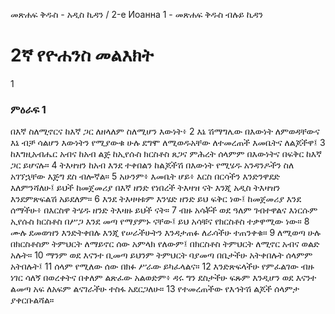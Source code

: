 ﻿
መጽሐፍ ቅዱስ - አዲስ ኪዳን / 2-e Иоанна 1 - መጽሐፍ ቅዱስ ብሉይ ኪዳን
# 2ኛ የዮሐንስ መልእክት
1
### ምዕራፍ 1
በእኛ ስለሚኖርና ከእኛ ጋር ለዘላለም ስለሚሆን እውነት፥
2  እኔ ሽማግሌው በእውነት ለምወዳቸውና እኔ ብቻ ሳልሆን እውነትን የሚያውቁ ሁሉ ደግሞ ለሚወዱአቸው ለተመረጠች እመቤትና ለልጆችዋ፤
3  ከእግዚአብሔር አብና ከአብ ልጅ ከኢየሱስ ክርስቶስ ጸጋና ምሕረት ሰላምም በእውነትና በፍቅር ከእኛ ጋር ይሆናሉ።
4  ትእዛዝን ከአብ እንደ ተቀበልን ከልጆችሽ በእውነት የሚሄዱ አንዳንዶችን ስለ አገኘኋቸው እጅግ ደስ ብሎኛል።
5  አሁንም፥ እመቤት ሆይ፥ እርስ በርሳችን እንድንዋደድ እለምንሻለሁ፤ ይህች ከመጀመሪያ በእኛ ዘንድ የነበረች ትእዛዝ ናት እንጂ አዲስ ትእዛዝን እንደምጽፍልሽ አይደለም።
6  እንደ ትእዛዛቱም እንሄድ ዘንድ ይህ ፍቅር ነው፤ ከመጀመሪያ እንደ ሰማችሁ፥ በእርስዋ ትሄዱ ዘንድ ትእዛዙ ይህች ናት።
7  ብዙ አሳቾች ወደ ዓለም ገብተዋልና እነርሱም ኢየሱስ ክርስቶስ በሥጋ እንደ መጣ የማያምኑ ናቸው፤ ይህ አሳቹና የክርስቶስ ተቃዋሚው ነው።
8  ሙሉ ደመወዝን እንድትቀበሉ እንጂ የሠራችሁትን እንዳታጠፉ ለራሳችሁ ተጠንቀቁ።
9  ለሚወጣ ሁሉ በክርስቶስም ትምህርት ለማይኖር ሰው አምላክ የለውም፤ በክርስቶስ ትምህርት ለሚኖር አብና ወልድ አሉት።
10  ማንም ወደ እናንተ ቢመጣ ይህንም ትምህርት ባያመጣ በቤታችሁ አትቀበሉት ሰላምም አትበሉት፤
11  ሰላም የሚለው ሰው በክፉ ሥራው ይካፈላልና።
12  እንድጽፍላችሁ የምፈልገው ብዙ ነገር ሳለኝ በወረቀትና በቀለም ልጽፈው አልወድም፥ ዳሩ ግን ደስታችሁ ፍጹም እንዲሆን ወደ እናንተ ልመጣ አፍ ለአፍም ልናገራችሁ ተስፋ አደርጋለሁ።
13  የተመረጠችው የእኅትሽ ልጆች ሰላምታ ያቀርቡልሻል። 
